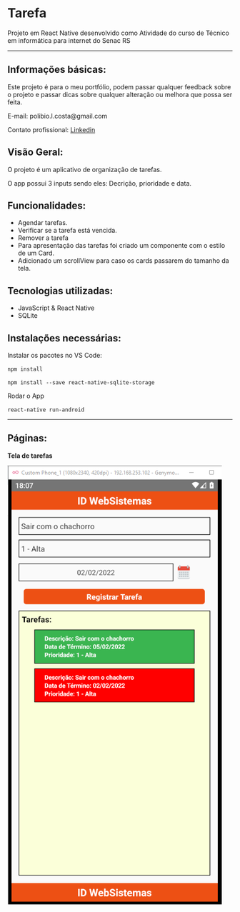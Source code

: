 # Tarefa

Projeto em React Native desenvolvido como Atividade do curso de Técnico em informática para internet do Senac RS 

<hr>

## Informações básicas:

<p>Este projeto é para o meu portfólio, podem passar qualquer feedback sobre o projeto e passar dicas sobre qualquer alteração ou melhora que possa ser feita.</p>

<p>E-mail: polibio.l.costa@gmail.com</p>

<p>Contato profissional: <a href="https://www.linkedin.com/in/polibio-lins/">Linkedin</a></p>

## Visão Geral:

<p>O projeto é um aplicativo de organização de tarefas.<p>

O app possui 3 inputs sendo eles: Decrição, prioridade e data.

## Funcionalidades:

+ Agendar tarefas.
+ Verificar se a tarefa está vencida.
+ Remover a tarefa
+ Para apresentação das tarefas foi criado um componente com o estilo de um Card.
+ Adicionado um scrollView para caso os cards passarem do tamanho da tela.

## Tecnologias utilizadas:

+ JavaScript & React Native
+ SQLite


## Instalações necessárias:

<p>Instalar os pacotes no VS Code:</p>

<pre><code>npm install</code></pre>
<pre><code>npm install --save react-native-sqlite-storage</code></pre>

<p>Rodar o App</p>

<pre><code>react-native run-android</code></pre>

<hr>

## Páginas:

<p><strong>Tela de tarefas</strong></p>

<img src="https://github.com/PolibioLins/Tarefa/blob/master/src/Img/Tarefas.png"></img>

